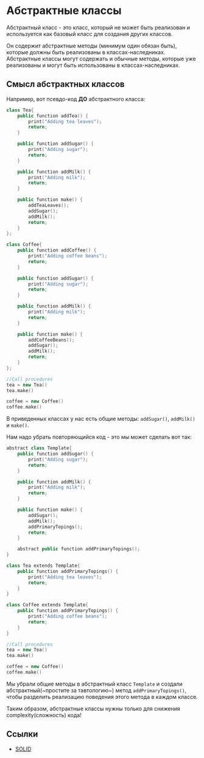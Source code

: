 # Абстрактные классы

Абстрактный класс - это класс, который не может быть реализован
и используется как базовый класс для создания других классов.

Он содержит абстрактные методы (минимум один обязан быть), которые должны быть реализованы в классах-наследниках.
Абстрактные классы могут содержать и обычные методы, которые уже реализованы и могут быть использованы в классах-наследниках.

## Смысл абстрактных классов

Например, вот псевдо-код **ДО** абстрактного класса:

```cpp
class Tea{
    public function addTea() {
        print("Adding tea leaves");
        return;
    }

    public function addSugar() {
        print("Adding sugar");
        return;
    }

    public function addMilk() {
        print("Adding milk");
        return;
    }

    public function make() {
        addTeaLeaves();
        addSugar();
        addMilk();
        return;
    }
};

class Coffee{
    public function addCoffee() {
        print("Adding coffee beans");
        return;
    }

    public function addSugar() {
        print("Adding sugar");
        return;
    }

    public function addMilk() {
        print("Adding milk");
        return;
    }

    public function make() {
        addCoffeeBeans();
        addSugar();
        addMilk();
        return;
    }
};

//Call procedures
tea = new Tea()
tea.make()

coffee = new Coffee()
coffee.make()
```

В приведенных классах у нас есть общие методы: `addSugar()`, `addMilk()` и `make()`.

Нам надо убрать повторяющийся код - это мы может сделать вот так:

```cpp
abstract class Template{
    public function addSugar() {
        print("Adding sugar");
        return;
    }

    public function addMilk() {
        print("Adding milk");
        return;
    }

    public function make() {
        addSugar();
        addMilk();
        addPrimaryTopings();
        return;
    }

    abstract public function addPrimaryTopings();
}

class Tea extends Template{
    public function addPrimaryTopings() {
        print("Adding tea leaves");
        return;
    }
}

class Coffee extends Template{
    public function addPrimaryTopings() {
        print("Adding coffee beans");
        return;
    }
}

//Call procedures
tea = new Tea()
tea.make()

coffee = new Coffee()
coffee.make()
```
Мы убрали общие методы в абстрактный класс `Template`
и создали абстрактный(~простите за тавтологию~) метод `addPrimaryTopings()`,
чтобы разделить реализацию поведения этого метода в каждом классе.


Таким образом, абстрактные классы нужны только для снижения complexity(сложность) кода!


## Ссылки
- [SOLID](./README.md)
